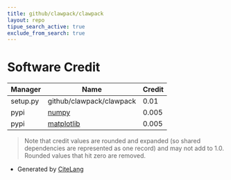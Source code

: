 ```yaml
---
title: github/clawpack/clawpack
layout: repo
tipue_search_active: true
exclude_from_search: true
---
```

# Software Credit

|Manager|Name|Credit|
|-------|----|------|
|setup.py|github/clawpack/clawpack|0.01|
|pypi|[numpy](https://www.numpy.org)|0.005|
|pypi|[matplotlib](https://matplotlib.org)|0.005|


> Note that credit values are rounded and expanded (so shared dependencies are represented as one record) and may not add to 1.0. Rounded values that hit zero are removed.


- Generated by [CiteLang](https://github.com/vsoch/citelang)
